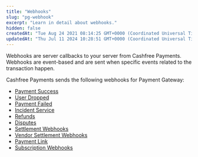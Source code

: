 ```yaml
---
title: "Webhooks"
slug: "pg-webhook"
excerpt: "Learn in detail about webhooks."
hidden: false
createdAt: "Tue Aug 24 2021 08:14:25 GMT+0000 (Coordinated Universal Time)"
updatedAt: "Thu Jul 11 2024 10:28:51 GMT+0000 (Coordinated Universal Time)"
---
```

Webhooks are server callbacks to your server from Cashfree Payments. Webhooks are event-based and are sent when specific events related to the transaction happen.

Cashfree Payments sends the following webhooks for Payment Gateway:

- [Payment Success](doc:payment-success)
- [User Dropped](doc:payment-webhooks#user-dropped-webhook)
- [Payment Failed](doc:payment-webhooks#payment-failed-webhook)
- [Incident Service](doc:incident-service)
- [Refunds](doc:refunds-webhook)
- [Disputes](doc:dispute-webhooks)
- [Settlement Webhooks](doc:settlements-webhook)
- [Vendor Settlement Webhooks](doc:vendor-settlements-webhooks)
- [Payment Link](doc:payment-links-webhooks)
- [Subscription Webhooks](https://docs.cashfree.com/docs/subscription-webhooks-1)
